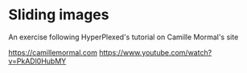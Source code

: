 # Sliding images
 An exercise following HyperPlexed's tutorial on Camille Mormal's site
 
 https://camillemormal.com
 https://www.youtube.com/watch?v=PkADl0HubMY
